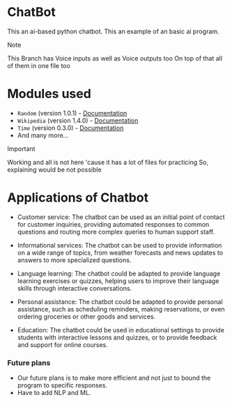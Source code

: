 # ChatBot
This an ai-based python chatbot. This an example of an basic ai program.
>[!Note]
>This Branch has Voice inputs as well as Voice outputs too
>On top of that all of them in one file too

# Modules used
 - `Random` (version 1.0.1) - [Documentation](https://docs.python.org/3/library/random.html)
 - `Wikipedia`  (version 1.4.0) - [Documentation](https://pypi.org/project/wikipedia/)
 - `Time`  (version 0.3.0) - [Documentation](https://docs.python.org/3/library/time.html)
 - And many more...
>[!IMPORTANT]
>Working and all is not here 'cause it has a lot of files for practicing
>So, explaining would be not possible


# Applications of Chatbot

   - Customer service: The chatbot can be used as an initial point of contact for customer inquiries, providing automated responses to common questions and routing more complex queries to human support staff.

   - Informational services: The chatbot can be used to provide information on a wide range of topics, from weather forecasts and news updates to answers to more specialized questions.

   - Language learning: The chatbot could be adapted to provide language learning exercises or quizzes, helping users to improve their language skills through interactive conversations.

   - Personal assistance: The chatbot could be adapted to provide personal assistance, such as scheduling reminders, making reservations, or even ordering groceries or other goods and services.

   - Education: The chatbot could be used in educational settings to provide students with interactive lessons and quizzes, or to provide feedback and support for online courses.



### Future plans
 
 - Our future plans is to make more efficient and not just to bound the program to specific responses.
 - Have to add NLP and ML.
